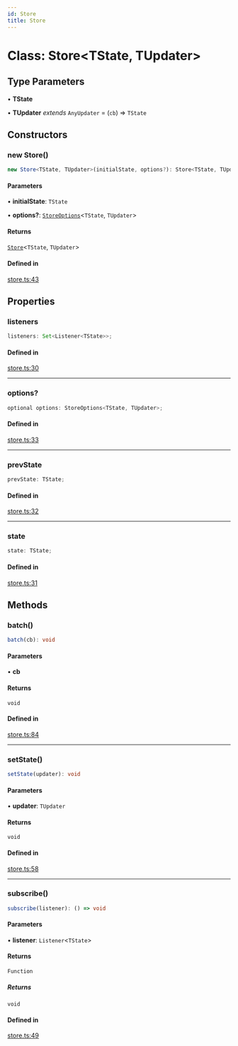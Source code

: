 ```yaml
---
id: Store
title: Store
---
```


# Class: Store\<TState, TUpdater\>

## Type Parameters

• **TState**

• **TUpdater** *extends* `AnyUpdater` = (`cb`) => `TState`

## Constructors

### new Store()

```ts
new Store<TState, TUpdater>(initialState, options?): Store<TState, TUpdater>
```

#### Parameters

• **initialState**: `TState`

• **options?**: [`StoreOptions`](../interfaces/storeoptions.md)\<`TState`, `TUpdater`\>

#### Returns

[`Store`](store.md)\<`TState`, `TUpdater`\>

#### Defined in

[store.ts:43](https://github.com/TanStack/store/blob/main/packages/store/src/store.ts#L43)

## Properties

### listeners

```ts
listeners: Set<Listener<TState>>;
```

#### Defined in

[store.ts:30](https://github.com/TanStack/store/blob/main/packages/store/src/store.ts#L30)

***

### options?

```ts
optional options: StoreOptions<TState, TUpdater>;
```

#### Defined in

[store.ts:33](https://github.com/TanStack/store/blob/main/packages/store/src/store.ts#L33)

***

### prevState

```ts
prevState: TState;
```

#### Defined in

[store.ts:32](https://github.com/TanStack/store/blob/main/packages/store/src/store.ts#L32)

***

### state

```ts
state: TState;
```

#### Defined in

[store.ts:31](https://github.com/TanStack/store/blob/main/packages/store/src/store.ts#L31)

## Methods

### batch()

```ts
batch(cb): void
```

#### Parameters

• **cb**

#### Returns

`void`

#### Defined in

[store.ts:84](https://github.com/TanStack/store/blob/main/packages/store/src/store.ts#L84)

***

### setState()

```ts
setState(updater): void
```

#### Parameters

• **updater**: `TUpdater`

#### Returns

`void`

#### Defined in

[store.ts:58](https://github.com/TanStack/store/blob/main/packages/store/src/store.ts#L58)

***

### subscribe()

```ts
subscribe(listener): () => void
```

#### Parameters

• **listener**: `Listener`\<`TState`\>

#### Returns

`Function`

##### Returns

`void`

#### Defined in

[store.ts:49](https://github.com/TanStack/store/blob/main/packages/store/src/store.ts#L49)
